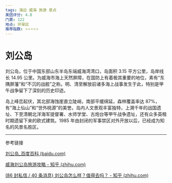 ```yaml
---
tags: 海边 威海 旅游 景点
美团评分: 4.8
门票: 122
地点: 环翠区
推荐指数: ⭐⭐⭐⭐⭐
---
```


# 刘公岛

刘公岛，位于中国东部山东半岛东端威海湾湾口，岛面积 3.15 平方公里，岛岸线长 14.95 公里。为威海市海上天然屏障，在国防上有着极其重要的地位，素有“东隅屏藩”和“不沉的战舰”之称。明、清至解放前诸多海上战事发生于此，特别是甲午战争留下了深刻的历史印迹。

岛上峰峦起伏，其北部海蚀崖直立陡峭，南部平缓绵延，森林覆盖率达 87%，有“海上仙山”和“世外桃源”的美誉。岛内人文景观丰富独特，上溯千年的战国遗址、下至清朝北洋海军提督署、水师学堂、古炮台等甲午战争遗址，还有众多英租时期遗留下来的欧式建筑。1985 年由封闭的军事禁区对外开放以后，已经成为知名的风景名胜区。

---

参考链接

[刘公岛_百度百科 (baidu.com)](https://baike.baidu.com/item/%E5%88%98%E5%85%AC%E5%B2%9B)

[威海刘公岛旅游攻略 - 知乎 (zhihu.com)](https://zhuanlan.zhihu.com/p/161305405)

[(86 封私信 / 40 条消息) 刘公岛怎么样？值得去吗？ - 知乎 (zhihu.com)](https://www.zhihu.com/question/333192378)